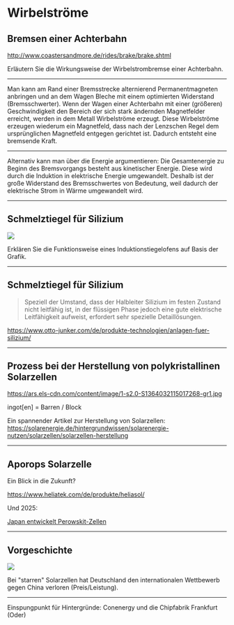 # Wirbelströme

## Bremsen einer Achterbahn

http://www.coastersandmore.de/rides/brake/brake.shtml

Erläutern Sie die Wirkungsweise der Wirbelstrombremse einer Achterbahn.

---

Man kann am Rand einer Bremsstrecke alternierend Permanentmagneten anbringen und an dem Wagen Bleche mit einem optimierten Widerstand (Bremsschwerter). Wenn der Wagen einer Achterbahn mit einer (größeren) Geschwindigkeit den Bereich der sich stark ändernden Magnetfelder erreicht, werden in dem Metall Wirbelströme erzeugt. Diese Wirbelströme erzeugen wiederum ein Magnetfeld, dass nach der Lenzschen Regel dem ursprünglichen Magnetfeld entgegen gerichtet ist. Dadurch entsteht eine bremsende Kraft.

---

Alternativ kann man über die Energie argumentieren: Die Gesamtenergie zu Beginn des Bremsvorgangs besteht aus kinetischer Energie. Diese wird durch die Induktion in elektrische Energie umgewandelt. Deshalb ist der große Widerstand des Bremsschwertes von Bedeutung, weil dadurch der elektrische Strom in Wärme umgewandelt wird.

---

## Schmelztiegel für Silizium

![](https://www.otto-junker.com/cache/e3f553ad778de8b8620e7226afa163b0.jpeg)

Erklären Sie die Funktionsweise eines Induktionstiegelofens auf Basis der Grafik.

---

## Schmelztiegel für Silizium

> Speziell der Umstand, dass der Halbleiter Silizium im festen Zustand nicht leitfähig ist, in der flüssigen Phase jedoch eine gute elektrische Leitfähigkeit aufweist, erfordert sehr spezielle Detaillösungen.

https://www.otto-junker.com/de/produkte-technologien/anlagen-fuer-silizium/

---

## Prozess bei der Herstellung von polykristallinen Solarzellen

https://ars.els-cdn.com/content/image/1-s2.0-S1364032115017268-gr1.jpg

ingot[en] = Barren / Block

Ein spannender Artikel zur Herstellung von Solarzellen: https://solarenergie.de/hintergrundwissen/solarenergie-nutzen/solarzellen/solarzellen-herstellung

---

## Aporops Solarzelle

Ein Blick in die Zukunft?

https://www.heliatek.com/de/produkte/heliasol/

Und 2025:

[Japan entwickelt Perowskit-Zellen](https://www.telepolis.de/features/Neue-Super-Solarzellen-sollen-Japans-Energiewende-beschleunigen-10313181.html)

---

## Vorgeschichte

![](https://www.pv-magazine.de/wp-content/uploads/sites/4/2022/02/BNEF_Outlook_Photovoltaik_Zubau_2010-2030.jpg)

Bei "starren" Solarzellen hat Deutschland den internationalen Wettbewerb gegen China verloren (Preis/Leistung).

---

Einspungpunkt für Hintergründe: Conenergy und die Chipfabrik Frankfurt (Oder)
